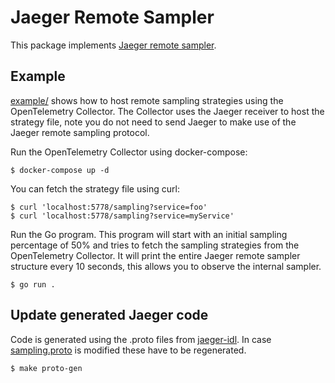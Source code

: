 # Jaeger Remote Sampler

This package implements [Jaeger remote sampler](https://www.jaegertracing.io/docs/latest/sampling/#collector-sampling-configuration).

## Example

[example/](./example) shows how to host remote sampling strategies using the OpenTelemetry Collector.
The Collector uses the Jaeger receiver to host the strategy file, note you do not need to send Jaeger to make use of the Jaeger remote sampling protocol. 

Run the OpenTelemetry Collector using docker-compose:

```shell
$ docker-compose up -d
```

You can fetch the strategy file using curl:

```shell
$ curl 'localhost:5778/sampling?service=foo'
$ curl 'localhost:5778/sampling?service=myService'
```

Run the Go program.
This program will start with an initial sampling percentage of 50% and tries to fetch the sampling strategies from the OpenTelemetry Collector.
It will print the entire Jaeger remote sampler structure every 10 seconds, this allows you to observe the internal sampler.

```shell
$ go run .
```

## Update generated Jaeger code

Code is generated using the .proto files from [jaeger-idl](https://github.com/jaegertracing/jaeger-idl).
In case [sampling.proto](./jaeger-idl/proto/api_v2/sampling.proto) is modified these have to be regenerated.

```shell
$ make proto-gen
```
